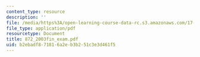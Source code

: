 ```yaml
---
content_type: resource
description: ''
file: /media/https%3A/open-learning-course-data-rc.s3.amazonaws.com/17-872-quantitative-research-in-political-science-and-public-policy-spring-2004/b2ebadf871816a2eb3b251c3e3d461f5_872_2003fin_exam.pdf
file_type: application/pdf
resourcetype: Document
title: 872_2003fin_exam.pdf
uid: b2ebadf8-7181-6a2e-b3b2-51c3e3d461f5
---
```

